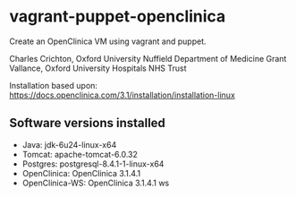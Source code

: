 vagrant-puppet-openclinica
==========================

Create an OpenClinica VM using vagrant and puppet.

Charles Crichton, Oxford University Nuffield Department of Medicine
Grant Vallance, Oxford University Hospitals NHS Trust

Installation based upon: https://docs.openclinica.com/3.1/installation/installation-linux

## Software versions installed 

* Java: jdk-6u24-linux-x64
* Tomcat: apache-tomcat-6.0.32
* Postgres: postgresql-8.4.1-1-linux-x64
* OpenClinica: OpenClinica 3.1.4.1 
* OpenClinica-WS: OpenClinica 3.1.4.1 ws



